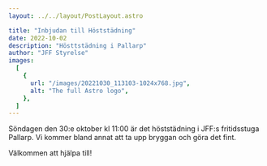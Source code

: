 ```yaml
---
layout: ../../layout/PostLayout.astro

title: "Inbjudan till Höststädning"
date: 2022-10-02
description: "Hösttstädning i Pallarp"
author: "JFF Styrelse"
images:
  [
    {
      url: "/images/20221030_113103-1024x768.jpg",
      alt: "The full Astro logo",
    },
  ]
---
```

Söndagen den 30:e oktober kl 11:00 är det höststädning i JFF:s fritidsstuga Pallarp. Vi kommer bland annat att ta upp bryggan och göra det fint.

Välkommen att hjälpa till!